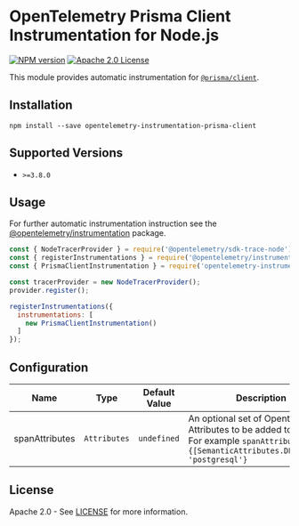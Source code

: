 # OpenTelemetry Prisma Client Instrumentation for Node.js
[![NPM version](https://img.shields.io/npm/v/opentelemetry-instrumentation-prisma-client.svg)](https://www.npmjs.com/package/opentelemetry-instrumentation-prisma-client)
[![Apache 2.0 License](https://img.shields.io/badge/license-Apache_2.0-green.svg)](https://github.com/justindsmith/opentelemetry-instrumentations-js/blob/master/LICENSE)

This module provides automatic instrumentation for [`@prisma/client`](https://github.com/prisma/prisma/tree/main/packages/client).

## Installation

```
npm install --save opentelemetry-instrumentation-prisma-client
```

## Supported Versions
- `>=3.8.0`

## Usage
For further automatic instrumentation instruction see the [@opentelemetry/instrumentation](https://github.com/open-telemetry/opentelemetry-js/tree/main/packages/opentelemetry-instrumentation) package.

```js
const { NodeTracerProvider } = require('@opentelemetry/sdk-trace-node');
const { registerInstrumentations } = require('@opentelemetry/instrumentation');
const { PrismaClientInstrumentation } = require('opentelemetry-instrumentation-prisma-client');

const tracerProvider = new NodeTracerProvider();
provider.register();

registerInstrumentations({
  instrumentations: [
    new PrismaClientInstrumentation()
  ]
});
```

## Configuration

| Name                     | Type                                               | Default Value               | Description                                        |  |
|--------------------------|----------------------------------------------------|-----------------------------|----------------------------------------------------|--|
| spanAttributes | <code>Attributes</code> | `undefined` | An optional set of Opentelemetry Attributes to be added to the span. For example `spanAttributes: {[SemanticAttributes.DB_SYSTEM]: 'postgresql'}` |  |

## License
Apache 2.0 - See [LICENSE](https://github.com/justindsmith/opentelemetry-instrumentation-js/blob/main/LICENSE) for more information.
